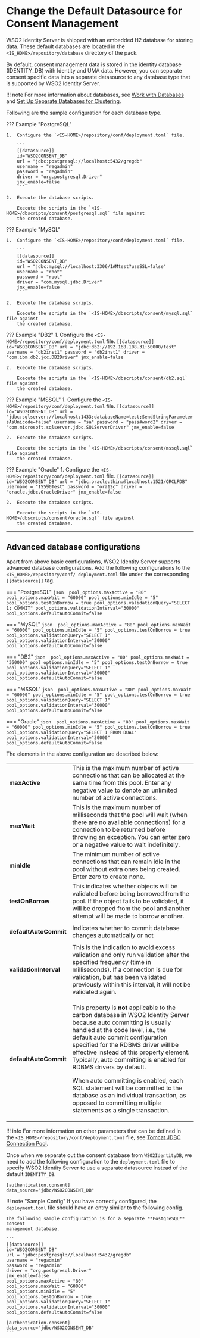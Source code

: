 # Change the Default Datasource for Consent Management

WSO2 Identity Server is shipped with an embedded H2 database for storing data. 
These default databases are located in the `<IS_HOME>/repository/database` directory 
of the pack.

By default, consent management data is stored in the identity database (IDENTITY_DB) with 
Identity and UMA data. However, you can separate consent specific data into a separate 
datasource to any database type that is supported by WSO2 Identity Server.

!!! note
    For more information about databases, see 
    [Work with Databases]({{base_path}}/deploy/configure/databases) and [Set Up Separate Databases for Clustering]({{base_path}}/deploy/set-up-separate-databases-for-clustering).

Following are the sample configuration for each database type.

??? Example "PostgreSQL"
    
    1.  Configure the `<IS-HOME>/repository/conf/deployment.toml` file.
        
        ```
        [[datasource]]
        id="WSO2CONSENT_DB"
        url = "jdbc:postgresql://localhost:5432/gregdb"
        username = "regadmin"
        password = "regadmin"
        driver = "org.postgresql.Driver"
        jmx_enable=false
        ```
        
    2.  Execute the database scripts. 
    
        Execute the scripts in the `<IS-HOME>/dbscripts/consent/postgresql.sql` file against 
        the created database.    
          
??? Example "MySQL"

    1.  Configure the `<IS-HOME>/repository/conf/deployment.toml` file.
        
        ```
        [[datasource]]
        id="WSO2CONSENT_DB"
        url = "jdbc:mysql://localhost:3306/IAMtest?useSSL=false"
        username = "root"
        password = "root"
        driver = "com.mysql.jdbc.Driver"
        jmx_enable=false
        ```
        
    2.  Execute the database scripts. 
    
        Execute the scripts in the `<IS-HOME>/dbscripts/consent/mysql.sql` file against 
        the created database.    
            
??? Example "DB2"
    1.  Configure the `<IS-HOME>/repository/conf/deployment.toml` file.
        ```
        [[datasource]]
        id="WSO2CONSENT_DB"
        url = "jdbc:db2://192.168.108.31:50000/test"
        username = "db2inst1"
        password = "db2inst1"
        driver = "com.ibm.db2.jcc.DB2Driver"
        jmx_enable=false
        ```
        
    2.  Execute the database scripts. 
    
        Execute the scripts in the `<IS-HOME>/dbscripts/consent/db2.sql` file against 
        the created database.    


??? Example "MSSQL"
    1.  Configure the `<IS-HOME>/repository/conf/deployment.toml` file.
        ```
        [[datasource]]
        id="WSO2CONSENT_DB"
        url = "jdbc:sqlserver://localhost:1433;databaseName=test;SendStringParametersAsUnicode=false"
        username = "sa"
        password = "pass#word2"
        driver = "com.microsoft.sqlserver.jdbc.SQLServerDriver"
        jmx_enable=false
        ```
        
    2.  Execute the database scripts. 
    
        Execute the scripts in the `<IS-HOME>/dbscripts/consent/mssql.sql` file against 
        the created database.    

??? Example "Oracle"
    1.  Configure the `<IS-HOME>/repository/conf/deployment.toml` file.
        ```
        [[datasource]]
        id="WSO2CONSENT_DB"
        url = "jdbc:oracle:thin:@localhost:1521/ORCLPDB"
        username = "IS590Test"
        password = "ora12c"
        driver = "oracle.jdbc.OracleDriver"
        jmx_enable=false
        ```
        
    2.  Execute the database scripts. 
    
        Execute the scripts in the `<IS-HOME>/dbscripts/consent/oracle.sql` file against 
        the created database.    

---

## Advanced database configurations

Apart from above basic configurations, WSO2 Identity Server supports advanced database 
configurations. Add the following configurations to the `<IS_HOME>/repository/conf/
deployment.toml` file under the corresponding `[[datasource]]` tag.

=== "PostgreSQL"
    ``` json 
    pool_options.maxActive = "80"
    pool_options.maxWait = "60000"
    pool_options.minIdle = "5"
    pool_options.testOnBorrow = true
    pool_options.validationQuery="SELECT 1; COMMIT"
    pool_options.validationInterval="30000"
    pool_options.defaultAutoCommit=false
    ```

=== "MySQL"
    ``` json 
    pool_options.maxActive = "80"
    pool_options.maxWait = "60000"
    pool_options.minIdle = "5"
    pool_options.testOnBorrow = true
    pool_options.validationQuery="SELECT 1"
    pool_options.validationInterval="30000"
    pool_options.defaultAutoCommit=false
    ```

=== "DB2"
    ``` json 
    pool_options.maxActive = "80"
    pool_options.maxWait = "360000"
    pool_options.minIdle = "5"
    pool_options.testOnBorrow = true
    pool_options.validationQuery="SELECT 1"
    pool_options.validationInterval="30000"
    pool_options.defaultAutoCommit=false
    ```

=== "MSSQL"
    ``` json 
    pool_options.maxActive = "80"
    pool_options.maxWait = "60000"
    pool_options.minIdle = "5"
    pool_options.testOnBorrow = true
    pool_options.validationQuery="SELECT 1"
    pool_options.validationInterval="30000"
    pool_options.defaultAutoCommit=false
    ```

=== "Oracle"
    ``` json 
    pool_options.maxActive = "80"
    pool_options.maxWait = "60000"
    pool_options.minIdle = "5"
    pool_options.testOnBorrow = true
    pool_options.validationQuery="SELECT 1 FROM DUAL"
    pool_options.validationInterval="30000"
    pool_options.defaultAutoCommit=false
    ```

The elements in the above configuration are described below:

<table>
    <tr class="even">
        <td><strong>maxActive</strong></td>
        <td>This is the maximum number of active connections that can be allocated at the same time from this pool. Enter any negative value to denote an unlimited number of active connections.</td>
    </tr>
    <tr class="odd">
        <td><strong>maxWait</strong></td>
        <td>This is the maximum number of milliseconds that the pool will wait (when there are no available connections) for a connection to be returned before throwing an exception. You can enter zero or a negative value to wait indefinitely.</td>
    </tr>
    <tr class="even">
        <td><strong>minIdle</strong></td>
        <td>The minimum number of active connections that can remain idle in the pool without extra ones being created. Enter zero to create none.</td>
    </tr>
    <tr class="odd">
        <td><p><strong>testOnBorrow</strong></p></td>
        <td>This indicates whether objects will be validated before being borrowed from the pool. If the object fails to be 
        validated, it will be dropped from the pool and another attempt will be made to borrow another.</td>
    </tr>
    <tr class="even">
        <td><p><strong>defaultAutoCommit</strong></p></td>
        <td>Indicates whether to commit database changes automatically or not</td>
    </tr>
    <tr class="odd">
        <td><strong>validationInterval</strong></td>
        <td>This is the indication to avoid excess validation and only run validation after the specified frequency (time in milliseconds). If a connection is due for validation, but has been validated previously within this interval, it will not be validated again.</td>
    </tr>
    <tr class="even">
        <td><strong>defaultAutoCommit</strong></td>
        <td><div class="content-wrapper">
        <p>This property is <strong>not</strong> applicable to the carbon database in WSO2 Identity Server because auto committing is usually handled at the code level, i.e., the default auto commit configuration specified for the RDBMS driver will be effective instead of this property element. Typically, auto committing is enabled for RDBMS drivers by default.</p>
        <p>When auto committing is enabled, each SQL statement will be committed to the database as an individual transaction, as opposed to committing multiple statements as a single transaction.</p>
        </td>
    </tr>
</table>

!!! info 
    For more information on other parameters that can be defined in
    the `<IS_HOME>/repository/conf/deployment.toml` file, see [Tomcat JDBC Connection Pool](http://tomcat.apache.org/tomcat-9.0-doc/jdbc-pool.html#Tomcat_JDBC_Enhanced_Attributes).

Once when we separate out the consent database from `WSO2IdentityDB`, we need to add the 
following configuration to the `deployment.toml` file to specify WSO2 Identity Server to 
use a separate datasource instead of the default `IDENTITY_DB`.

```
[authentication.consent]
data_source="jdbc/WSO2CONSENT_DB"
```  

!!! note "Sample Config"
    If you have correctly configured, the `deployment.toml` file should have an entry 
    similar to the following config. 
    
    The following sample configuration is for a separate **PostgreSQL** consent 
    management database.
    
    ```
    [[datasource]]
    id="WSO2CONSENT_DB"
    url = "jdbc:postgresql://localhost:5432/gregdb"
    username = "regadmin"
    password = "regadmin"
    driver = "org.postgresql.Driver"
    jmx_enable=false
    pool_options.maxActive = "80"
    pool_options.maxWait = "60000"
    pool_options.minIdle = "5"
    pool_options.testOnBorrow = true
    pool_options.validationQuery="SELECT 1"
    pool_options.validationInterval="30000"
    pool_options.defaultAutoCommit=false
    
    [authentication.consent]
    data_source="jdbc/WSO2CONSENT_DB"
    ``` 